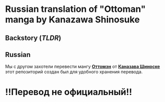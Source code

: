 # Russian translation of "Ottoman" manga by Kanazawa Shinosuke

## Backstory (_TLDR_)

## Russian

Мы с другом захотели перевести мангу [**Оттомэн**](https://myanimelist.net/manga/139617/Ottoman) от [**Каназава Шиноске**](https://myanimelist.net/people/42766/Shinnosuke_Kanazawa) этот репозиторий создан был для удобного хранения перевода.

# **!!Перевод не официальный!!**